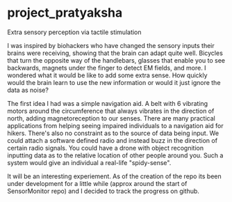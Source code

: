 # project_pratyaksha
 Extra sensory perception via tactile stimulation


I was inspired by biohackers who have changed the sensory inputs their brains were receiving, showing that the brain can adapt quite well. Bicycles that turn the opposite way of the handlebars, glasses that enable you to see backwards, magnets under the finger to detect EM fields, and more. I wondered what it would be like to add some extra sense. How quickly would the brain learn to use the new information or would it just ignore the data as noise? 

The first idea I had was a simple navigation aid. A belt with 6 vibrating motors around the circumference that always vibrates in the direction of north, adding magnetoreception to our senses. There are many practical applications from helping seeing impaired individuals to a navigation aid for hikers. There's also no constraint as to the source of data being input. We could attach a software defined radio and instead buzz in the direction of certain radio signals. You could have a drone with object recognition inputting data as to the relative location of other people around you. Such a system would give an individual a real-life "spidy-sense".

It will be an interesting experiement. As of the creation of the repo its been under development for a little while (approx around the start of SensorMonitor repo) and I decided to track the progress on github.